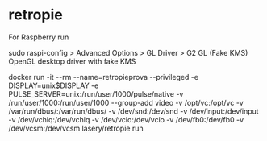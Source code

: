 # retropie

For Raspberry run

sudo raspi-config > Advanced Options > GL Driver > G2 GL (Fake KMS) OpenGL desktop driver with fake KMS 

docker run -it --rm --name=retropieprova --privileged -e DISPLAY=unix$DISPLAY -e PULSE_SERVER=unix:/run/user/1000/pulse/native -v /run/user/1000:/run/user/1000 --group-add video -v /opt/vc:/opt/vc -v /var/run/dbus/:/var/run/dbus/ -v /dev/snd:/dev/snd -v /dev/input:/dev/input -v /dev/vchiq:/dev/vchiq -v /dev/vcio:/dev/vcio -v /dev/fb0:/dev/fb0 -v /dev/vcsm:/dev/vcsm lasery/retropie run
